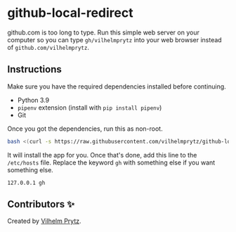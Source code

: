 # github-local-redirect

github.com is too long to type. Run this simple web server on your computer so you can type `gh/vilhelmprytz` into your web browser instead of `github.com/vilhelmprytz`.

## Instructions

Make sure you have the required dependencies installed before continuing.

- Python 3.9
- `pipenv` extension (install with `pip install pipenv`)
- Git

Once you got the dependencies, run this as non-root.

```bash
bash <(curl -s https://raw.githubusercontent.com/vilhelmprytz/github-local-redirect/master/setup.sh)
```

It will install the app for you. Once that's done, add this line to the `/etc/hosts` file. Replace the keyword `gh` with something else if you want something else.

```text
127.0.0.1 gh
```

## Contributors ✨

Created by [Vilhelm Prytz](https://github.com/vilhelmprytz).
